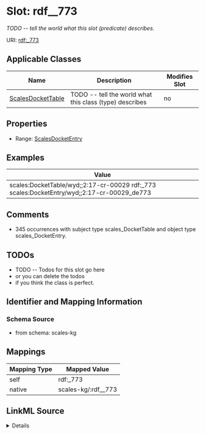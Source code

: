 

# Slot: rdf__773


_TODO -- tell the world what this slot (predicate) describes._





URI: [rdf:_773](http://www.w3.org/1999/02/22-rdf-syntax-ns#_773)



<!-- no inheritance hierarchy -->





## Applicable Classes

| Name | Description | Modifies Slot |
| --- | --- | --- |
| [ScalesDocketTable](../classes/ScalesDocketTable.md) | TODO -- tell the world what this class (type) describes |  no  |







## Properties

* Range: [ScalesDocketEntry](../classes/ScalesDocketEntry.md)






## Examples

| Value |
| --- |
| scales:DocketTable/wyd;;2:17-cr-00029 rdf:_773 scales:DocketEntry/wyd;;2:17-cr-00029_de773 |

## Comments

* 345 occurrences with subject type scales_DocketTable and object type scales_DocketEntry.

## TODOs

* TODO -- Todos for this slot go here
* or you can delete the todos
* if you think the class is perfect.

## Identifier and Mapping Information







### Schema Source


* from schema: scales-kg




## Mappings

| Mapping Type | Mapped Value |
| ---  | ---  |
| self | rdf:_773 |
| native | scales-kg/:rdf__773 |




## LinkML Source

<details>
```yaml
name: rdf__773
description: TODO -- tell the world what this slot (predicate) describes.
todos:
- TODO -- Todos for this slot go here
- or you can delete the todos
- if you think the class is perfect.
comments:
- 345 occurrences with subject type scales_DocketTable and object type scales_DocketEntry.
examples:
- value: scales:DocketTable/wyd;;2:17-cr-00029 rdf:_773 scales:DocketEntry/wyd;;2:17-cr-00029_de773
from_schema: scales-kg
rank: 1000
slot_uri: rdf:_773
alias: rdf__773
domain_of:
- scales_DocketTable
range: scales_DocketEntry

```
</details>